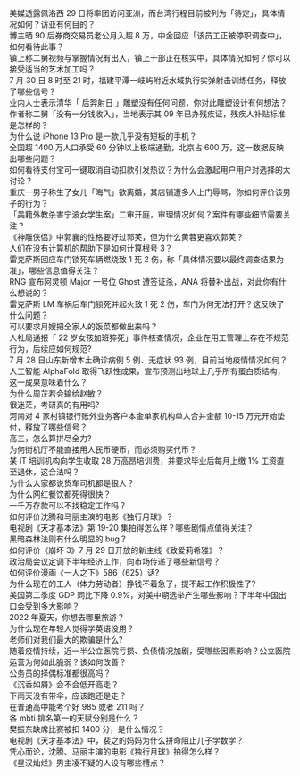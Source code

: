 美媒透露佩洛西 29 日将率团访问亚洲，而台湾行程目前被列为「待定」，具体情况如何？访亚有何目的？  
博主晒 90 后券商交易员老公月入超 8 万，中金回应「该员工正被停职调查中」，如何看待此事？  
镇上称二舅视频与掌握情况有出入，镇上干部正在核实中，具体情况如何？你可以接受适当的艺术加工吗？  
7 月 30 日 8 时至 21 时，福建平潭一岐屿附近水域执行实弹射击训练任务，释放了哪些信号？  
业内人士表示清华「 后羿射日 」雕塑没有任何问题，你对此雕塑设计有何想法？  
作者称二舅「没有一分钱收入」，当地表示其 09 年已办残疾证，残疾人补贴标准是怎样的？  
为什么说 iPhone 13 Pro 是一款几乎没有短板的手机？  
全国超 1400 万人口承受 60 分钟以上极端通勤，北京占 600 万，这一数据反映出哪些问题？  
如何看待支付宝可一键取消自动扣款引发热议？为什么会激起用户用户对选择的大讨论？  
重庆一男子称生了女儿「晦气」欲离婚，其店铺遭多人上门辱骂，你如何评价该男子的行为？  
「美籍外教杀害宁波女学生案」二审开庭，审理情况如何？案件有哪些细节需要关注？  
《神雕侠侣》中郭襄的性格要好过郭芙，但为什么黄蓉更喜欢郭芙？  
人们在没有计算机的帮助下是如何计算根号 3？  
雷克萨斯回应车门锁死车辆燃烧致 1 死 2 伤，称「具体情况要以最终调查结果为准」，哪些信息值得关注？  
RNG 宣布阿灵顿 Major 一号位 Ghost 遭签证杀，ANA 将替补出战，对此你有什么想说的？  
雷克萨斯 LM 车祸后车门锁死并起火致 1 死 2 伤，车门为何无法打开？这反映了什么问题？  
可以要求月嫂把全家人的饭菜都做出来吗？  
人社局通报「 22 岁女孩加班猝死」事件核查情况，企业在用工管理上存在不规范行为，后续应如何规范?  
7 月 28 日山东新增本土确诊病例 5 例、无症状 93 例，目前当地疫情情况如何？  
人工智能 AlphaFold 取得飞跃性成果，宣布预测出地球上几乎所有蛋白质结构，这一成果意味着什么？  
为什么周芷若会输给赵敏？  
很迷茫，考研真的有用吗?  
河南对 4 家村镇银行账外业务客户本金单家机构单人合并金额 10-15 万元开始垫付，释放了哪些信号？  
高三，怎么算拼尽全力?  
为何街机厅不能直接用人民币硬币，而必须购买代币？  
某 IT 培训机构向学生收取 28 万高昂培训费，并要求毕业后每月上缴 1% 工资直至退休，这合法吗？  
为什么大家都说货车司机都是狠人？  
为什么网红餐饮都死得很快？  
一千万存款可以不找稳定工作吗？  
如何评价沈腾和马丽主演的电影《独行月球》？  
电视剧《天才基本法》第 19-20 集拍得怎么样？哪些剧情点值得关注？  
黑暗森林法则有什么明显的 bug？  
如何评价《崩坏 3》7 月 29 日开放的新主线《致爱莉希雅》？  
政治局会议定调下半年经济工作，向市场传递了哪些新信号？  
如何评价漫画《一人之下》586（625）话?  
为什么现在的工人（体力劳动者）挣钱不着急了，提不起工作积极性了?  
美国第二季度 GDP 同比下降 0.9%，对美中期选举产生哪些影响？下半年中国出口会受到多大影响？  
2022 年夏天，你想去哪里旅游？  
为什么现在年轻人觉得学英语没用？  
老师们对我们最大的欺骗是什么?  
随着疫情持续，近一半公立医院亏损、负债情况加剧，受哪些因素影响？公立医院运营为何如此脆弱？该如何改善？  
公务员的择偶标准都很高吗？  
《沉香如屑》会不会低开高走？  
下雨天没有带伞，应该跑还是走？  
在普通高中能考个好 985 或者 211 吗？  
各 mbti 排名第一的天赋分别是什么？  
樊振东缺席比赛被扣 1400 分，是什么情况？  
电视剧《天才基本法》中，裴之的妈妈为什么拼命阻止儿子学数学？  
凭心而论，沈腾、马丽主演的电影《独行月球》拍得怎么样？  
《星汉灿烂》男主凌不疑的人设有哪些槽点？  
